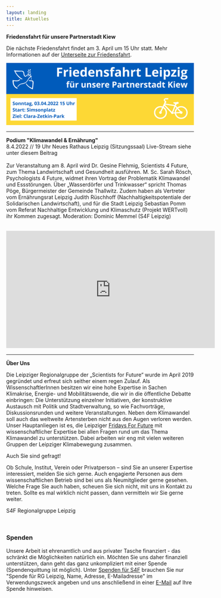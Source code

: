 ```yaml
---
layout: landing
title: Aktuelles
---
```


<b>Friedensfahrt für unsere Partnerstadt Kiew</b>
<br>

Die nächste Friedensfahrt findet am 3. April um 15 Uhr statt. Mehr Informationen auf der <a href="https://s4f-leipzig.de/friedensfahrt/" target="blank">Unterseite zur Friedensfahrt</a>.

<img src="/images/Friedensfahrt-2022-04-03.png"> 

<hr>

<b>Podium "Klimawandel & Ernährung"</b>
<br>
8.4.2022 // 19 Uhr
Neues Rathaus Leipzig (Sitzungssaal)
Live-Stream siehe unter diesem Beitrag
<br>
<br>
Zur Veranstaltung am 8. April wird Dr. Gesine Flehmig, Scientists 4 Future, zum Thema Landwirtschaft und Gesundheit ausführen. M. Sc. Sarah Rösch, Psychologists 4 Future, widmet ihren Vortrag der Problematik Klimawandel und Essstörungen. Über „Wasserdörfer und Trinkwasser“ spricht Thomas Pöge, Bürgermeister der Gemeinde Thallwitz. Zudem haben als Vertreter vom Ernährungsrat Leipzig Judith Rüschhoff (Nachhaltigkeitspotentiale der Solidarischen Landwirtschaft), und für die Stadt Leipzig Sebastian Pomm vom Referat Nachhaltige Entwicklung und Klimaschutz (Projekt WERTvoll) ihr Kommen zugesagt.
Moderation: Dominic Memmel (S4F Leipzig)
<br><br>
<iframe width="560" height="315" src="https://www.youtube.com/embed/cEEl9JXYnjE" title="YouTube video player" frameborder="0" allow="accelerometer; autoplay; clipboard-write; encrypted-media; gyroscope; picture-in-picture" allowfullscreen></iframe>

 

<hr>

<b>Über Uns</b>
<br>

Die Leipziger Regionalgruppe der „Scientists for Future“ wurde im April 2019 gegründet und erfreut sich seither einem regen Zulauf. Als WissenschaftlerInnen besitzen wir eine hohe Expertise in Sachen Klimakrise, Energie- und Mobilitätswende, die wir in die öffentliche Debatte einbringen: Die Unterstützung einzelner Initiativen, der konstruktive Austausch mit Politik und Stadtverwaltung, so wie Fachvorträge, Diskussionsrunden und weitere Veranstaltungen. Neben dem Klimawandel soll auch das weltweite Artensterben nicht aus den Augen verloren werden. Unser Hauptanliegen ist es, die Leipziger <a href="https://fffleipzig.de/" target="blank">Fridays For Future</a> mit wissenschaftlicher Expertise bei allen Fragen rund um das Thema Klimawandel zu unterstützen. Dabei arbeiten wir eng mit vielen weiteren Gruppen der Leipziger Klimabewegung zusammen.

Auch Sie sind gefragt! 

Ob Schule, Institut, Verein oder Privatperson – sind Sie an unserer Expertise interessiert, melden Sie sich gerne. Auch engagierte Personen aus dem wissenschaftlichen Betrieb sind bei uns als Neumitglieder gerne gesehen. Welche Frage Sie auch haben, scheuen Sie sich nicht, mit uns in Kontakt zu treten. Sollte es mal wirklich nicht passen, dann vermitteln wir Sie gerne weiter.

S4F Regionalgruppe Leipzig

<br>

<h3>Spenden</h3>

Unsere Arbeit ist ehrenamtlich und aus privater Tasche finanziert - das schränkt die Möglichkeiten natürlich ein. Möchten Sie uns daher finanziell unterstützen, dann geht das ganz unkompliziert mit einer Spende (Spendenquittung ist möglich). Unter <a href="https://de.scientists4future.org/ueber-uns/spenden/">Spenden für S4F</a> brauchen Sie nur "Spende für RG Leipzig, Name, Adresse, E-Mailadresse" im Verwendungszweck angeben und uns anschließend in einer <a href="mailto:leipzig@scientists4future.org">E-Mail</a> auf Ihre Spende hinweisen.
